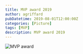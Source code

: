 ```yaml
---
title: MVP award 2019
author: agriffard
pubDatetime: 2019-08-01T12:00:00Z
categories: [Picture]
tags: [MVP]
description: MVP award 2019
---
```


![MVP award](/assets/blog/Microsoft-Most-Valuable-Professional/mvp2019.jpg)
